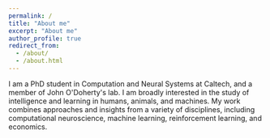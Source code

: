 ```yaml
---
permalink: /
title: "About me"
excerpt: "About me"
author_profile: true
redirect_from: 
  - /about/
  - /about.html
---
```


I am a PhD student in Computation and Neural Systems at Caltech, and a member of John O'Doherty's lab. I am broadly interested in the study of intelligence and learning in humans, animals, and machines. My work combines approaches and insights from a variety of disciplines, including computational neuroscience, machine learning, reinforcement learning, and economics. 
